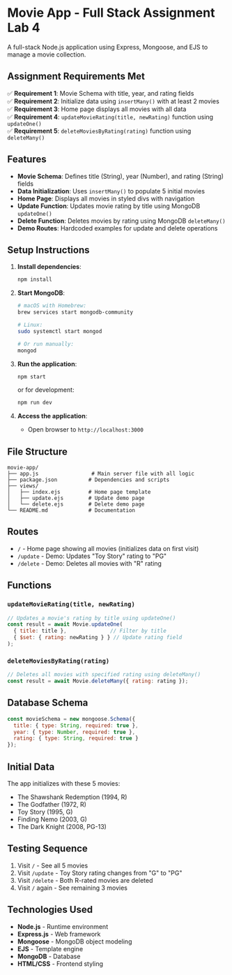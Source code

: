 
# Movie App - Full Stack Assignment Lab 4

A full-stack Node.js application using Express, Mongoose, and EJS to manage a movie collection.

## Assignment Requirements Met

✅ **Requirement 1**: Movie Schema with title, year, and rating fields  
✅ **Requirement 2**: Initialize data using `insertMany()` with at least 2 movies  
✅ **Requirement 3**: Home page displays all movies with all data  
✅ **Requirement 4**: `updateMovieRating(title, newRating)` function using `updateOne()`  
✅ **Requirement 5**: `deleteMoviesByRating(rating)` function using `deleteMany()`  

## Features

- **Movie Schema**: Defines title (String), year (Number), and rating (String) fields
- **Data Initialization**: Uses `insertMany()` to populate 5 initial movies
- **Home Page**: Displays all movies in styled divs with navigation
- **Update Function**: Updates movie rating by title using MongoDB `updateOne()`
- **Delete Function**: Deletes movies by rating using MongoDB `deleteMany()`
- **Demo Routes**: Hardcoded examples for update and delete operations

## Setup Instructions

1. **Install dependencies**:
   ```bash
   npm install
   ```

2. **Start MongoDB**:
   ```bash
   # macOS with Homebrew:
   brew services start mongodb-community
   
   # Linux:
   sudo systemctl start mongod
   
   # Or run manually:
   mongod
   ```

3. **Run the application**:
   ```bash
   npm start
   ```
   or for development:
   ```bash
   npm run dev
   ```

4. **Access the application**:
   - Open browser to `http://localhost:3000`

## File Structure

```
movie-app/
├── app.js                 # Main server file with all logic
├── package.json          # Dependencies and scripts
├── views/
│   ├── index.ejs         # Home page template
│   ├── update.ejs        # Update demo page
│   └── delete.ejs        # Delete demo page
└── README.md             # Documentation
```

## Routes

- `/` - Home page showing all movies (initializes data on first visit)
- `/update` - Demo: Updates "Toy Story" rating to "PG"
- `/delete` - Demo: Deletes all movies with "R" rating

## Functions

### `updateMovieRating(title, newRating)`
```javascript
// Updates a movie's rating by title using updateOne()
const result = await Movie.updateOne(
  { title: title },              // Filter by title
  { $set: { rating: newRating } } // Update rating field
);
```

### `deleteMoviesByRating(rating)`
```javascript
// Deletes all movies with specified rating using deleteMany()
const result = await Movie.deleteMany({ rating: rating });
```

## Database Schema

```javascript
const movieSchema = new mongoose.Schema({
  title: { type: String, required: true },
  year: { type: Number, required: true },
  rating: { type: String, required: true }
});
```

## Initial Data

The app initializes with these 5 movies:
- The Shawshank Redemption (1994, R)
- The Godfather (1972, R)
- Toy Story (1995, G)
- Finding Nemo (2003, G)
- The Dark Knight (2008, PG-13)

## Testing Sequence

1. Visit `/` - See all 5 movies
2. Visit `/update` - Toy Story rating changes from "G" to "PG"
3. Visit `/delete` - Both R-rated movies are deleted
4. Visit `/` again - See remaining 3 movies

## Technologies Used

- **Node.js** - Runtime environment
- **Express.js** - Web framework
- **Mongoose** - MongoDB object modeling
- **EJS** - Template engine
- **MongoDB** - Database
- **HTML/CSS** - Frontend styling

